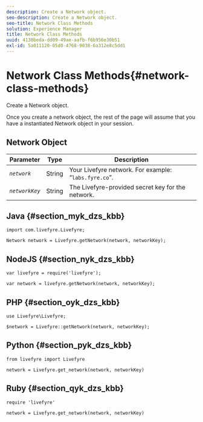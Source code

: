 ```yaml
---
description: Create a Network object.
seo-description: Create a Network object.
seo-title: Network Class Methods
solution: Experience Manager
title: Network Class Methods
uuid: 4130beda-dd09-49ae-aafb-f6b956e30b51
exl-id: 5a011120-05d0-4768-9038-6a312e8c5dd1
---
```

# Network Class Methods{#network-class-methods}

Create a Network object.

Once you create a network object, the rest of the page will assume that you have a instantiated Network object in your session.

## Network Object

|  Parameter  | Type  | Description  |
|---|---|---|
|  *`network`* | String  | Your Livefyre network. For example: “`labs.fyre.co`”.  |
|  *`networkKey`* | String  | The Livefyre-provided secret key for the network.  |

## Java {#section_myk_dzs_kbb}

```
import com.livefyre.Livefyre; 
  
Network network = Livefyre.getNetwork(network, networkKey); 
```

## NodeJS {#section_nyk_dzs_kbb}

```
var livefyre = require('livefyre'); 
  
var network = livefyre.getNetwork(network, networkKey); 
```

## PHP {#section_oyk_dzs_kbb}

```
use Livefyre\Livefyre; 
  
$network = Livefyre::getNetwork(network, networkKey); 
```

## Python {#section_pyk_dzs_kbb}

```
from livefyre import Livefyre 
  
network = Livefyre.get_network(network, networkKey) 
```

## Ruby {#section_qyk_dzs_kbb}

```
require 'livefyre' 
  
network = Livefyre.get_network(network, networkKey) 
```
